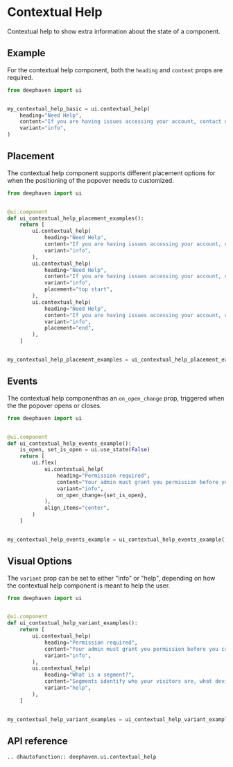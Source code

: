# Contextual Help

Contextual help to show extra information about the state of a component.

## Example

For the contextual help component, both the `heading` and `content` props are required. 

```python
from deephaven import ui


my_contextual_help_basic = ui.contextual_help(
    heading="Need Help",
    content="If you are having issues accessing your account, contact our customer support team for help.",
    variant="info",
)
```


## Placement

The contextual help component supports different placement options for when the positioning of the popover needs to customized.

```python
from deephaven import ui


@ui.component
def ui_contextual_help_placement_examples():
    return [
        ui.contextual_help(
            heading="Need Help",
            content="If you are having issues accessing your account, contact our customer support team for help.",
            variant="info",
        ),
        ui.contextual_help(
            heading="Need Help",
            content="If you are having issues accessing your account, contact our customer support team for help.",
            variant="info",
            placement="top start",
        ),
        ui.contextual_help(
            heading="Need Help",
            content="If you are having issues accessing your account, contact our customer support team for help.",
            variant="info",
            placement="end",
        ),
    ]


my_contextual_help_placement_examples = ui_contextual_help_placement_examples()
```


## Events

The contextual help componenthas an `on_open_change` prop, triggered when the the popover opens or closes.

```python
from deephaven import ui


@ui.component
def ui_contextual_help_events_example():
    is_open, set_is_open = ui.use_state(False)
    return [
        ui.flex(
            ui.contextual_help(
                heading="Permission required",
                content="Your admin must grant you permission before you can create a segment.",
                variant="info",
                on_open_change={set_is_open},
            ),
            align_items="center",
        )
    ]


my_contextual_help_events_example = ui_contextual_help_events_example()
```


## Visual Options

The `variant` prop can be set to either "info" or "help", depending on how the contextual help component is meant to help the user.

```python
from deephaven import ui


@ui.component
def ui_contextual_help_variant_examples():
    return [
        ui.contextual_help(
            heading="Permission required",
            content="Your admin must grant you permission before you can create a segment.",
            variant="info",
        ),
        ui.contextual_help(
            heading="What is a segment?",
            content="Segments identify who your visitors are, what devices and services they use, where they navigated from, and much more.",
            variant="help",
        ),
    ]


my_contextual_help_variant_examples = ui_contextual_help_variant_examples()
```


## API reference

```{eval-rst}
.. dhautofunction:: deephaven.ui.contextual_help
```


